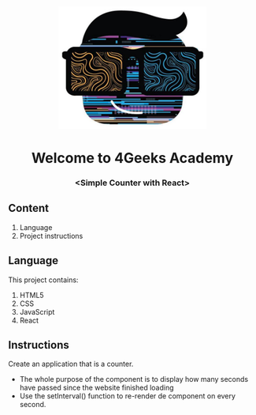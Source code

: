 <p align="center">
	<img
		width="300"
		alt="4Geeks Academy"
		src="https://github.com/4GeeksAcademy/About-4Geeks-Academy/blob/master/site/static/background_art.jpg?raw=true">
</p>


<h1 align="center">Welcome to 4Geeks Academy</h1>

<h3 align="center">&lt;Simple Counter with React&gt;</h3>

## Content

1. Language
2. Project instructions


## Language

<p>This project contains:</p>

<ol>
    <li>HTML5</li>
    <li>CSS</li>
    <li>JavaScript</li>
    <li>React</li>
</ol>

## Instructions

<p>Create an application that is a counter.</p>
<ul>
  <li>The whole purpose of the component is to display how many seconds have passed since the website finished loading </li>
  <li>Use the setInterval() function to re-render de component on every second.</li>
</ul>
